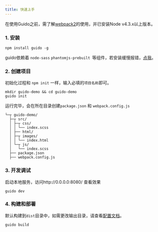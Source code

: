 ```yaml
---
title: 快速上手
---
```



在使用Guido之前，需了解[webpack2](https://webpack.js.org/)的使用，并已安装Node v4.3.x以上版本。


### 1. 安装

```shell
npm install guido -g
```

guido依赖着 `node-sass` `phantomjs-prebuilt `等组件，若安装缓慢报错，[点我](/npm-install-fail)。



### 2. 创建项目

初始化过程和 `npm init` 一样，输入必填的`项目名称`即可。

```shell
mkdir guido-demo && cd guido-demo
guido init
```

运行完毕，会在所在目录创建`package.json` 和 `webpack.config.js`

```shell
└─┬ guido-demo/
  ├─┬ src/
  │ ├─┬ css/
  │ │ └── index.scss
  │ ├── html/
  │ ├─┬ images/
  │ │ └── index.html
  │ └─┬ js/
  │   └── index.scss
  ├── package.json
  ├── webpack.config.js
```



### 3. 开发调试

启动本地服务，访问http://0.0.0.0:8080/ 查看效果

```shell
guido dev
```



### 4. 构建和部署

默认构建到`dist`目录中，如需更改输出目录，请查看[配置文档](/configuration)。

```shell
guido build
```

